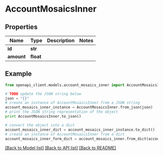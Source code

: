 # AccountMosaicsInner


## Properties
Name | Type | Description | Notes
------------ | ------------- | ------------- | -------------
**id** | **str** |  | 
**amount** | **float** |  | 

## Example

```python
from openapi_client.models.account_mosaics_inner import AccountMosaicsInner

# TODO update the JSON string below
json = "{}"
# create an instance of AccountMosaicsInner from a JSON string
account_mosaics_inner_instance = AccountMosaicsInner.from_json(json)
# print the JSON string representation of the object
print AccountMosaicsInner.to_json()

# convert the object into a dict
account_mosaics_inner_dict = account_mosaics_inner_instance.to_dict()
# create an instance of AccountMosaicsInner from a dict
account_mosaics_inner_form_dict = account_mosaics_inner.from_dict(account_mosaics_inner_dict)
```
[[Back to Model list]](../README.md#documentation-for-models) [[Back to API list]](../README.md#documentation-for-api-endpoints) [[Back to README]](../README.md)


